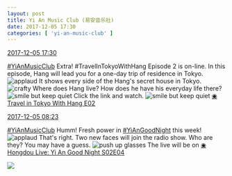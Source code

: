 ```yaml
---
layout: post
title: Yi An Music Club (易安音乐社)
date: 2017-12-05 17:30
categories: [ 'yi-an-music-club' ]
---
```


<div class="weibo-info">
  <a href="https://weibo.com/6094546964/Fyg3r7kBx">2017-12-05 17:30</a>
</div>

[#YiAnMusicClub](https://weibo.com/p/100808beae2e3e05b17b64f63ebedca39f19b2/super_index) Extra! #TravelInTokyoWithHang Episode 2 is on-line. In this episode, Hang will lead you for a one-day trip of residence in Tokyo. ![applaud](https://img.t.sinajs.cn/t4/appstyle/expression/ext/normal/36/gza_org.gif) It shows every side of the Hang's secret house in Tokyo. ![crafty](http://img.t.sinajs.cn/t4/appstyle/expression/ext/normal/6d/yx_org.gif) Where does Hang live? How does he have his everyday life there? ![smile but keep quiet](http://img.t.sinajs.cn/t4/appstyle/expression/ext/normal/3a/moren_xiaoerbuyu_org.png) Click the link and watch. ![smile but keep quiet](http://img.t.sinajs.cn/t4/appstyle/expression/ext/normal/3a/moren_xiaoerbuyu_org.png) [◉ Travel in Tokyo With Hang E02](https://www.bilibili.com/video/av16968095/)

<!-- more -->

<div class="weibo-info">
  <a href="https://weibo.com/6094546964/FyctMmEMF">2017-12-05 08:23</a>
</div>

[#YiAnMusicClub](https://weibo.com/p/100808beae2e3e05b17b64f63ebedca39f19b2/super_index) Humm! Fresh power in [#YiAnGoodNight](https://weibo.com/p/10080892b104a59bff303ca883e7931b5b916e/super_index) this week! ![applaud](https://img.t.sinajs.cn/t4/appstyle/expression/ext/normal/36/gza_org.gif) That's right. Two new faces will join the radio show. Who are they? You may have a guess. ![push up glasses](http://img.t.sinajs.cn/t4/appstyle/expression/ext/normal/fc/moren_bbjdnew_org.png) The live will be on [◉ Hongdou Live: Yi An Good Night S02E04](http://www.hongdoufm.com/room/1074420686799241234)

<a href="https://wx2.sinaimg.cn/mw690/006Es64Aly1fm5l0ko6mxj30qo1bfn5k.jpg">
  <img class="weibo-pic-preview" src="//wx2.sinaimg.cn/orj360/006Es64Aly1fm5l0ko6mxj30qo1bfn5k.jpg" />
</a>
